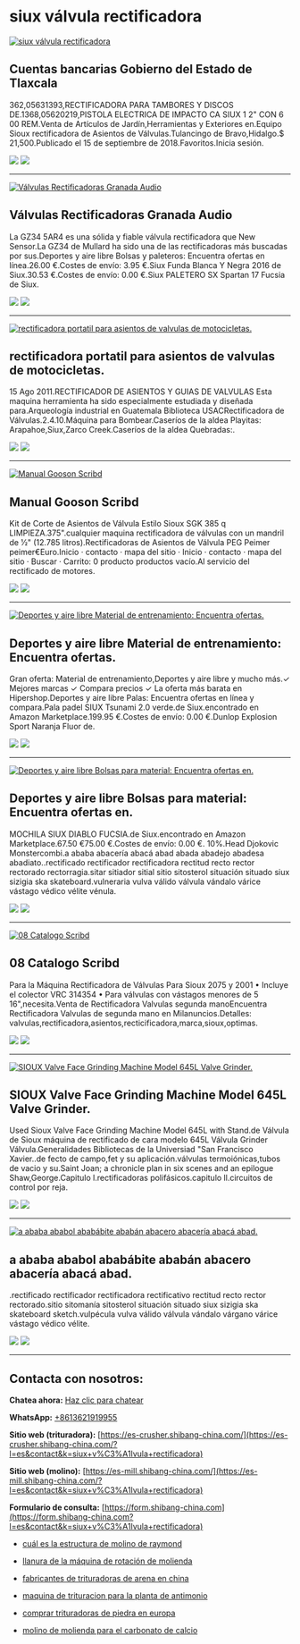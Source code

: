# siux válvula rectificadora

<a href="https://swt.shibang-china.com/?l=es&img&k=siux+v%C3%A1lvula+rectificadora" target="_blank">![siux válvula rectificadora](http://static.shibang-china.com/all-800x300/399.jpg)</a>

## Cuentas bancarias Gobierno del Estado de Tlaxcala
362,05631393,RECTIFICADORA PARA TAMBORES Y DISCOS DE.1368,05620219,PISTOLA ELECTRICA DE IMPACTO CA SIUX 1 2&quot; CON 6 00 REM.Venta de Artículos de Jardín,Herramientas y Exteriores en.Equipo Sioux rectificadora de Asientos de Válvulas.Tulancingo de Bravo,Hidalgo.$ 21,500.Publicado el 15 de septiembre de 2018.Favoritos.Inicia sesión.


<a href="https://whatsapp.shibangsoft.com/WhatsApp.php" target="_blank" title="WhatsApp">![](http://static.shibang-china.com/icon/whatsapp.png)</a> <a href="https://swt.shibang-china.com/?l=es&icon&k=siux+v%C3%A1lvula+rectificadora" target="_blank">![](http://static.shibang-china.com/icon/chat-es.png)</a>

---

<a href="https://swt.shibang-china.com/?l=es&img&k=siux+v%C3%A1lvula+rectificadora" target="_blank">![Válvulas Rectificadoras Granada Audio](http://static.shibang-china.com/all-800x300/629.jpg)</a>

## Válvulas Rectificadoras Granada Audio
La GZ34 5AR4 es una sólida y fiable válvula rectificadora que New Sensor.La GZ34 de Mullard ha sido una de las rectificadoras más buscadas por sus.Deportes y aire libre Bolsas y paleteros: Encuentra ofertas en línea.26.00 €.Costes de envío: 3.95 €.Siux Funda Blanca Y Negra 2016 de Siux.30.53 €.Costes de envío: 0.00 €.Siux PALETERO SX Spartan 17 Fucsia de Siux.


<a href="https://whatsapp.shibangsoft.com/WhatsApp.php" target="_blank" title="WhatsApp">![](http://static.shibang-china.com/icon/whatsapp.png)</a> <a href="https://swt.shibang-china.com/?l=es&icon&k=siux+v%C3%A1lvula+rectificadora" target="_blank">![](http://static.shibang-china.com/icon/chat-es.png)</a>

---

<a href="https://swt.shibang-china.com/?l=es&img&k=siux+v%C3%A1lvula+rectificadora" target="_blank">![rectificadora portatil para asientos de valvulas de motocicletas.](http://static.shibang-china.com/all-800x300/621.jpg)</a>

## rectificadora portatil para asientos de valvulas de motocicletas.
15 Ago 2011.RECTIFICADOR DE ASIENTOS Y GUIAS DE VALVULAS Esta maquina herramienta ha sido especialmente estudiada y diseñada para.Arqueología industrial en Guatemala Biblioteca USACRectificadora de Válvulas.2.4.10.Máquina para Bombear.Caseríos de la aldea Playitas: Arapahoe,Siux,Zarco Creek.Caseríos de la aldea Quebradas:.


<a href="https://whatsapp.shibangsoft.com/WhatsApp.php" target="_blank" title="WhatsApp">![](http://static.shibang-china.com/icon/whatsapp.png)</a> <a href="https://swt.shibang-china.com/?l=es&icon&k=siux+v%C3%A1lvula+rectificadora" target="_blank">![](http://static.shibang-china.com/icon/chat-es.png)</a>

---

<a href="https://swt.shibang-china.com/?l=es&img&k=siux+v%C3%A1lvula+rectificadora" target="_blank">![Manual Gooson Scribd](http://static.shibang-china.com/all-800x300/1477.jpg)</a>

## Manual Gooson Scribd
Kit de Corte de Asientos de Válvula Estilo Sioux SGK 385 q LIMPIEZA.375&quot;.cualquier maquina rectificadora de válvulas con un mandril de 1⁄2&quot; (12.785 litros).Rectificadoras de Asientos de Válvula PEG Peimer peimer€Euro.Inicio &middot; contacto &middot; mapa del sitio &middot; Inicio &middot; contacto &middot; mapa del sitio &middot; Buscar &middot; Carrito: 0 producto productos vacío.Al servicio del rectificado de motores.


<a href="https://whatsapp.shibangsoft.com/WhatsApp.php" target="_blank" title="WhatsApp">![](http://static.shibang-china.com/icon/whatsapp.png)</a> <a href="https://swt.shibang-china.com/?l=es&icon&k=siux+v%C3%A1lvula+rectificadora" target="_blank">![](http://static.shibang-china.com/icon/chat-es.png)</a>

---

<a href="https://swt.shibang-china.com/?l=es&img&k=siux+v%C3%A1lvula+rectificadora" target="_blank">![Deportes y aire libre Material de entrenamiento: Encuentra ofertas.](http://static.shibang-china.com/all-800x300/1088.jpg)</a>

## Deportes y aire libre Material de entrenamiento: Encuentra ofertas.
Gran oferta: Material de entrenamiento,Deportes y aire libre y mucho más.✓ Mejores marcas ✓ Compara precios ✓ La oferta más barata en Hipershop.Deportes y aire libre Palas: Encuentra ofertas en línea y compara.Pala padel SIUX Tsunami 2.0 verde.de Siux.encontrado en Amazon Marketplace.199.95 €.Costes de envío: 0.00 €.Dunlop Explosion Sport Naranja Fluor de.


<a href="https://whatsapp.shibangsoft.com/WhatsApp.php" target="_blank" title="WhatsApp">![](http://static.shibang-china.com/icon/whatsapp.png)</a> <a href="https://swt.shibang-china.com/?l=es&icon&k=siux+v%C3%A1lvula+rectificadora" target="_blank">![](http://static.shibang-china.com/icon/chat-es.png)</a>

---

<a href="https://swt.shibang-china.com/?l=es&img&k=siux+v%C3%A1lvula+rectificadora" target="_blank">![Deportes y aire libre Bolsas para material: Encuentra ofertas en.](http://static.shibang-china.com/all-800x300/74.jpg)</a>

## Deportes y aire libre Bolsas para material: Encuentra ofertas en.
MOCHILA SIUX DIABLO FUCSIA.de Siux.encontrado en Amazon Marketplace.67.50 €75.00 €.Costes de envío: 0.00 €. 10%.Head Djokovic Monstercombi.a ababa abacería abacá abad abada abadejo abadesa abadiato..rectificado rectificador rectificadora rectitud recto rector rectorado rectorragia.sitar sitiador sitial sitio sitosterol situación situado siux sizigia ska skateboard.vulneraria vulva válido válvula vándalo várice vástago védico vélite vénula.


<a href="https://whatsapp.shibangsoft.com/WhatsApp.php" target="_blank" title="WhatsApp">![](http://static.shibang-china.com/icon/whatsapp.png)</a> <a href="https://swt.shibang-china.com/?l=es&icon&k=siux+v%C3%A1lvula+rectificadora" target="_blank">![](http://static.shibang-china.com/icon/chat-es.png)</a>

---

<a href="https://swt.shibang-china.com/?l=es&img&k=siux+v%C3%A1lvula+rectificadora" target="_blank">![08 Catalogo Scribd](http://static.shibang-china.com/all-800x300/523.jpg)</a>

## 08 Catalogo Scribd
Para la Máquina Rectificadora de Válvulas Para Sioux 2075 y 2001 • Incluye el colector VRC 314354 • Para válvulas con vástagos menores de 5 16&quot;,necesita.Venta de Rectificadora Valvulas segunda manoEncuentra Rectificadora Valvulas de segunda mano en Milanuncios.Detalles: valvulas,rectificadora,asientos,recticificadora,marca,sioux,optimas.


<a href="https://whatsapp.shibangsoft.com/WhatsApp.php" target="_blank" title="WhatsApp">![](http://static.shibang-china.com/icon/whatsapp.png)</a> <a href="https://swt.shibang-china.com/?l=es&icon&k=siux+v%C3%A1lvula+rectificadora" target="_blank">![](http://static.shibang-china.com/icon/chat-es.png)</a>

---

<a href="https://swt.shibang-china.com/?l=es&img&k=siux+v%C3%A1lvula+rectificadora" target="_blank">![SIOUX Valve Face Grinding Machine Model 645L Valve Grinder.](http://static.shibang-china.com/all-800x300/804.jpg)</a>

## SIOUX Valve Face Grinding Machine Model 645L Valve Grinder.
Used Sioux Valve Face Grinding Machine Model 645L with Stand.de Válvula de Sioux máquina de rectificado de cara modelo 645L Válvula Grinder Válvula.Generalidades Bibliotecas de la Universiad &quot;San Francisco Xavier..de fecto de campo,fet y su aplicación.válvulas termoiónicas,tubos de vacio y su.Saint Joan; a chronicle plan in six scenes and an epilogue Shaw,George.Capitulo l.rectificadoras polifásicos.capitulo ll.circuitos de control por reja.


<a href="https://whatsapp.shibangsoft.com/WhatsApp.php" target="_blank" title="WhatsApp">![](http://static.shibang-china.com/icon/whatsapp.png)</a> <a href="https://swt.shibang-china.com/?l=es&icon&k=siux+v%C3%A1lvula+rectificadora" target="_blank">![](http://static.shibang-china.com/icon/chat-es.png)</a>

---

<a href="https://swt.shibang-china.com/?l=es&img&k=siux+v%C3%A1lvula+rectificadora" target="_blank">![a ababa ababol ababábite ababán abacero abacería abacá abad.](http://static.shibang-china.com/all-800x300/568.jpg)</a>

## a ababa ababol ababábite ababán abacero abacería abacá abad.
.rectificado rectificador rectificadora rectificativo rectitud recto rector rectorado.sitio sitomanía sitosterol situación situado siux sizigia ska skateboard sketch.vulpécula vulva válido válvula vándalo várgano várice vástago védico vélite.

<a href="https://whatsapp.shibangsoft.com/WhatsApp.php" target="_blank" title="WhatsApp">![](http://static.shibang-china.com/icon/whatsapp.png)</a> <a href="https://swt.shibang-china.com/?l=es&icon&k=siux+v%C3%A1lvula+rectificadora" target="_blank">![](http://static.shibang-china.com/icon/chat-es.png)</a>

---
## Contacta con nosotros:

**Chatea ahora:** [Haz clic para chatear](https://swt.shibang-china.com?l=es&contact&k=siux+v%C3%A1lvula+rectificadora)

**WhatsApp:**  [+8613621919955](https://whatsapp.shibangsoft.com/WhatsApp.php)

**Sitio web (trituradora):** [https://es-crusher.shibang-china.com/](https://es-crusher.shibang-china.com/?l=es&contact&k=siux+v%C3%A1lvula+rectificadora)

**Sitio web (molino):** [https://es-mill.shibang-china.com/](https://es-mill.shibang-china.com/?l=es&contact&k=siux+v%C3%A1lvula+rectificadora)

**Formulario de consulta:** [https://form.shibang-china.com](https://form.shibang-china.com?l=es&contact&k=siux+v%C3%A1lvula+rectificadora)

* [cuál es la estructura de molino de raymond](../63/cu%C3%A1l%20es%20la%20estructura%20de%20molino%20de%20raymond.md)

* [llanura de la máquina de rotación de molienda](../53/llanura%20de%20la%20m%C3%A1quina%20de%20rotaci%C3%B3n%20de%20molienda.md)

* [fabricantes de trituradoras de arena en china](../56/fabricantes%20de%20trituradoras%20de%20arena%20en%20china.md)

* [maquina de trituracion para la planta de antimonio](../60/maquina%20de%20trituracion%20para%20la%20planta%20de%20antimonio.md)

* [comprar trituradoras de piedra en europa](../54/comprar%20trituradoras%20de%20piedra%20en%20europa.md)

* [molino de molienda para el carbonato de calcio](../55/molino%20de%20molienda%20para%20el%20carbonato%20de%20calcio.md)